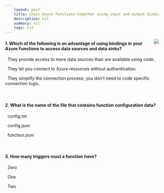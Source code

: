 ```yaml
---
    layout: post
    title: Chain Azure Functions together using input and output bindings - Summary
    description: nil
    summary: nil
    tags: nil
---
```



 <a target="_blank" href="https://docs.microsoft.com/en-us/learn/modules/chain-azure-functions-data-using-bindings/8-summary/"><i class="fas fa-external-link-alt"></i> </a>
 <img align="right" src="https://docs.microsoft.com/en-us/learn/achievements/chain-azure-functions-data-using-bindings.svg">
####  1. Which of the following is an advantage of using bindings in your Azure Functions to access data sources and data sinks?


<i class='far fa-square'></i> &nbsp;&nbsp;They provide access to more data sources than are available using code.

<i class='far fa-square'></i> &nbsp;&nbsp;They let you connect to Azure resources without authentication.

<i class='fas fa-check-square' style='color: Dodgerblue;'></i> &nbsp;&nbsp;They simplify the connection process; you don't need to code specific connection logic.
<br />
<br />
<br />

####  2. What is the name of the file that contains function configuration data?


<i class='far fa-square'></i> &nbsp;&nbsp;config.txt

<i class='far fa-square'></i> &nbsp;&nbsp;config.json

<i class='fas fa-check-square' style='color: Dodgerblue;'></i> &nbsp;&nbsp;function.json
<br />
<br />
<br />

####  3. How many triggers must a function have?


<i class='far fa-square'></i> &nbsp;&nbsp;Zero

<i class='fas fa-check-square' style='color: Dodgerblue;'></i> &nbsp;&nbsp;One

<i class='far fa-square'></i> &nbsp;&nbsp;Two
<br />
<br />
<br />
